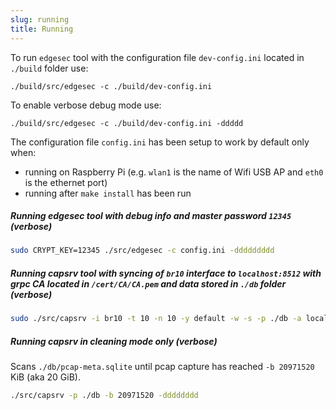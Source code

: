 ```yaml
---
slug: running
title: Running
---
```


To run `edgesec` tool with the configuration file `dev-config.ini` located in `./build` folder use:

```console
./build/src/edgesec -c ./build/dev-config.ini
```

To enable verbose debug mode use:

```console
./build/src/edgesec -c ./build/dev-config.ini -ddddd
```

The configuration file `config.ini` has been setup to work by default only when:

- running on Raspberry Pi (e.g. `wlan1` is the name of Wifi USB AP and `eth0` is the ethernet port)
- running after `make install` has been run

##### Running edgesec tool with debug info and master password `12345` (verbose)

```bash
sudo CRYPT_KEY=12345 ./src/edgesec -c config.ini -ddddddddd
```

##### Running capsrv tool with syncing of `br10` interface to `localhost:8512` with grpc CA located in `/cert/CA/CA.pem` and data stored in `./db` folder (verbose)

```bash
sudo ./src/capsrv -i br10 -t 10 -n 10 -y default -w -s -p ./db -a localhost -o 8512 -k ./cert/CA/CA.pem -r 1000000,100 -dddddddddd
```

##### Running capsrv in cleaning mode only (verbose)

Scans `./db/pcap-meta.sqlite` until pcap capture has reached `-b 20971520` KiB (aka 20 GiB).

```bash
./src/capsrv -p ./db -b 20971520 -dddddddd
```
